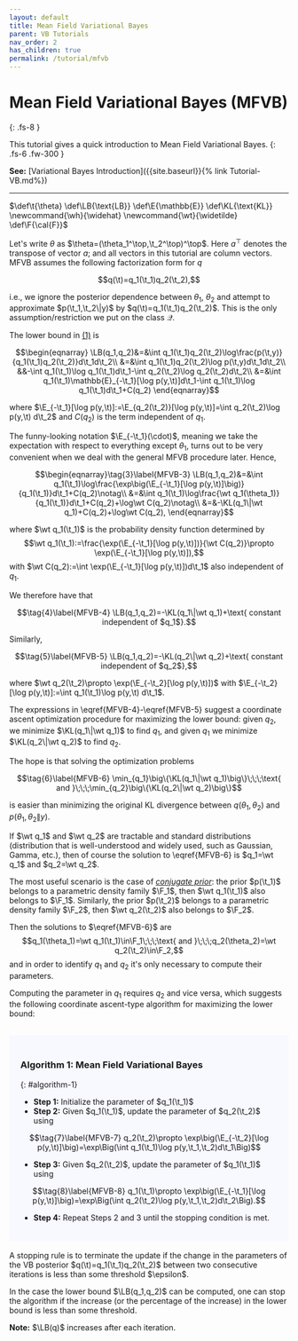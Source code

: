 ```yaml
---
layout: default
title: Mean Field Variational Bayes
parent: VB Tutorials
nav_order: 2
has_children: true
permalink: /tutorial/mfvb
---
```

# **Mean Field Variational Bayes (MFVB)**
{: .fs-8 }

This tutorial gives a quick introduction to Mean Field Variational Bayes. 
{: .fs-6 .fw-300 }

**See:** [Variational Bayes Introduction]({{site.baseurl}}{% link Tutorial-VB.md%})

---
<!--- Define custom latex syntax -->
$\def\t{\theta}
\def\LB{\text{LB}}
\def\E{\mathbb{E}}
\def\KL{\text{KL}}
\newcommand{\wh}{\widehat}
\newcommand{\wt}{\widetilde}
\def\F{\cal{F}}$
<!-- End -->
Let's write $\theta$ as $\theta=(\theta_1^\top,\t_2^\top)^\top$. Here $a^\top$ denotes the transpose of vector $a$; and all vectors in this tutorial are column vectors.
MFVB assumes the following factorization form for $q$

$$q(\t)=q_1(\t_1)q_2(\t_2),$$

i.e., we ignore the posterior dependence between $\theta_1$, $\theta_2$ and attempt to approximate $p(\t_1,\t_2\|y)$ by $q(\t)=q_1(\t_1)q_2(\t_2)$. This is the only assumption/restriction we put on the class $\mathcal Q$.

The lower bound in [(1)](/VBLabDocs/tutorial/vb#mjx-eqn-1) is 

$$\begin{eqnarray}
\LB(q_1,q_2)&=&\int q_1(\t_1)q_2(\t_2)\log\frac{p(\t,y)}{q_1(\t_1)q_2(\t_2)}d\t_1d\t_2\\
&=&\int q_1(\t_1)q_2(\t_2)\log p(\t,y)d\t_1d\t_2\\
&&-\int q_1(\t_1)\log q_1(\t_1)d\t_1-\int q_2(\t_2)\log q_2(\t_2)d\t_2\\
&=&\int q_1(\t_1)\mathbb{E}_{-\t_1}[\log p(y,\t)]d\t_1-\int q_1(\t_1)\log q_1(\t_1)d\t_1+C(q_2)
\end{eqnarray}$$

where $\E_{-\t_1}[\log p(y,\t)]:=\E_{q_2(\t_2)}[\log p(y,\t)]=\int q_2(\t_2)\log p(y,\t) d\t_2$ and $C(q_2)$ is the term independent of $q_1$.

The funny-looking notation $\E_{-\t_1}(\cdot)$, meaning we take the expectation with respect to everything except $\theta_1$, turns out to be very convenient when we deal with the general MFVB procedure later.
Hence,

$$\begin{eqnarray}\tag{3}\label{MFVB-3}
\LB(q_1,q_2)&=&\int q_1(\t_1)\log\frac{\exp\big(\E_{-\t_1}[\log p(y,\t)]\big)}{q_1(\t_1)}d\t_1+C(q_2)\notag\\
&=&\int q_1(\t_1)\log\frac{\wt q_1(\theta_1)}{q_1(\t_1)}d\t_1+C(q_2)+\log\wt C(q_2)\notag\\
&=&-\KL(q_1\|\wt q_1)+C(q_2)+\log\wt C(q_2),
\end{eqnarray}$$

where $\wt q_1(\t_1)$ is the probability density function determined by
$$\wt q_1(\t_1):=\frac{\exp(\E_{-\t_1}[\log p(y,\t)])}{\wt C(q_2)}\propto \exp(\E_{-\t_1}[\log p(y,\t)]),$$
with $\wt C(q_2):=\int \exp(\E_{-\t_1}[\log p(y,\t)])d\t_1$ also independent of $q_1$.

We therefore have that

$$\tag{4}\label{MFVB-4}
\LB(q_1,q_2)=-\KL(q_1\|\wt q_1)+\text{ constant independent of $q_1$}.$$

Similarly,

$$\tag{5}\label{MFVB-5}
\LB(q_1,q_2)=-\KL(q_2\|\wt q_2)+\text{ constant independent of $q_2$},$$

where $\wt q_2(\t_2)\propto \exp(\E_{-\t_2}[\log p(y,\t)])$ with $\E_{-\t_2}[\log p(y,\t)]:=\int q_1(\t_1)\log p(y,\t) d\t_1$.

The expressions in \eqref{MFVB-4}-\eqref{MFVB-5} suggest a coordinate ascent optimization procedure for maximizing the lower bound: given $q_2$, we minimize $\KL(q_1\|\wt q_1)$ to find $q_1$, and given $q_1$ we minimize $\KL(q_2\|\wt q_2)$ to find $q_2$.

The hope is that solving the optimization problems

$$\tag{6}\label{MFVB-6}
\min_{q_1}\big\{\KL(q_1\|\wt q_1)\big\}\;\;\;\text{ and }\;\;\;\min_{q_2}\big\{\KL(q_2\|\wt q_2)\big\}$$

is easier than minimizing the original KL divergence between $q(\theta_1,\theta_2)$ and $p(\theta_1,\theta_2\|y)$.

If $\wt q_1$ and $\wt q_2$ are tractable and standard distributions (distribution that is well-understood and widely used, such as Gaussian, Gamma, etc.), then of course the solution to \eqref{MFVB-6} is 
$q_1=\wt q_1$ and $q_2=\wt q_2$.

The most useful scenario is the case of [*conjugate prior*](https://en.wikipedia.org/wiki/Conjugate_prior): the prior $p(\t_1)$ belongs to a parametric density family $\F_1$, then
$\wt q_1(\t_1)$ also belongs to $\F_1$. Similarly,  the prior $p(\t_2)$ belongs to a parametric density family $\F_2$, then
$\wt q_2(\t_2)$ also belongs to $\F_2$.

Then the solutions to $\eqref{MFVB-6}$ are
$$q_1(\theta_1)=\wt q_1(\t_1)\in\F_1\;\;\;\text{ and }\;\;\;q_2(\theta_2)=\wt q_2(\t_2)\in\F_2,$$
and in order to identify $q_1$ and $q_2$ it's only necessary to compute their parameters.

Computing the parameter in $q_1$ requires $q_2$ and vice versa,
which suggests the following coordinate ascent-type algorithm for maximizing the lower bound:   
<br>
<div class="code-example" markdown="1" style="background-color:GhostWhite;padding:20px;">

### Algorithm 1: Mean Field Variational Bayes
{: #algorithm-1}

- **Step 1:** Initialize the parameter of $q_1(\t_1)$
- **Step 2:** Given $q_1(\t_1)$, update the parameter of $q_2(\t_2)$ using

$$\tag{7}\label{MFVB-7}
q_2(\t_2)\propto \exp\big(\E_{-\t_2}[\log p(y,\t)]\big)=\exp\Big(\int q_1(\t_1)\log p(y,\t_1,\t_2)d\t_1\Big)$$

- **Step 3:** Given $q_2(\t_2)$, update the parameter of $q_1(\t_1)$ using 

$$\tag{8}\label{MFVB-8}
q_1(\t_1)\propto \exp\big(\E_{-\t_1}[\log p(y,\t)]\big)=\exp\Big(\int q_2(\t_2)\log p(y,\t_1,\t_2)d\t_2\Big).$$

- **Step 4:** Repeat Steps 2 and 3 until the stopping condition is met.

</div>
<br>
A stopping rule is to terminate the update if the change in the parameters of the VB posterior $q(\t)=q_1(\t_1)q_2(\t_2)$ between two consecutive iterations is less than some threshold $\epsilon$.

In the case the lower bound $\LB(q_1,q_2)$ can be computed, one can stop the algorithm if the increase (or the percentage of the increase) in the lower bound is less than some threshold. 

**Note:** $\LB(q)$ increases after each iteration.